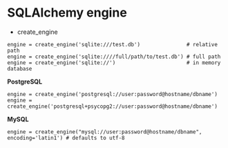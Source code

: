 # SQLAlchemy engine

* create_engine

```
engine = create_engine('sqlite:///test.db')               # relative path
engine = create_engine('sqlite:////full/path/to/test.db') # full path
engine = create_engine('sqlite://')                       # in memory database
```


**PostgreSQL**


```
engine = create_engine('postgresql://user:password@hostname/dbname')
engine = create_engine('postgresql+psycopg2://user:password@hostname/dbname')
```


**MySQL**


```
engine = create_engine("mysql://user:password@hostname/dbname", encoding='latin1') # defaults to utf-8
```


